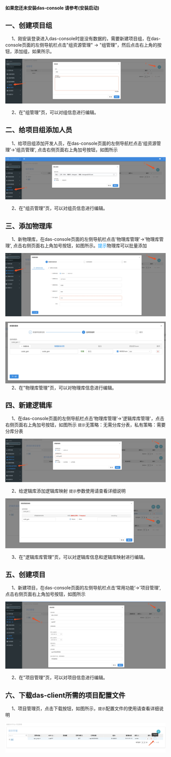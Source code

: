 #### 如果您还未安装das-console 请参考(安装启动)

## 一、创建项目组

&nbsp;&nbsp;&nbsp;&nbsp; 1、刚安装登录进入das-console时是没有数据的，需要新建项目组，在das-console页面的左侧导航栏点击"组资源管理" -> "组管理"，然后点击右上角的按钮，添加组，如果所示。

![image](../接入手册/img/操作-1.png)

&nbsp;&nbsp;&nbsp;&nbsp; 2、在"组管理"页，可以对组信息进行编辑。

## 二、给项目组添加人员

&nbsp;&nbsp;&nbsp;&nbsp; 1、给项目组添加开发人员，在das-console页面的左侧导航栏点击‘组资源管理’->'组员管理', 点击右侧页面右上角加号按钮，如图所示

![image](../接入手册/img/操作-2.png)

&nbsp;&nbsp;&nbsp;&nbsp; 2、在"组员管理"页，可以对组员信息进行编辑。

## 三、添加物理库

&nbsp;&nbsp;&nbsp;&nbsp; 1、新物理库，在das-console页面的左侧导航栏点击'物理库管理'->'物理库管理', 点击右侧页面右上角加号按钮，如图所示。<font color=#0099ff >提示</font>物理库可以批量添加

![image](../接入手册/img/操作-3.png)

![image](../接入手册/img/操作-4.png)
&nbsp;&nbsp;&nbsp;&nbsp; 2、在"物理库管理"页，可以对物理库信息进行编辑。


## 四、新建逻辑库

&nbsp;&nbsp;&nbsp;&nbsp; 1、在das-console页面的左侧导航栏点击‘物理库管理’->'逻辑库库管理'，点击右侧页面右上角加号按钮，如图所示 `提示`无策略：无需分库分表，私有策略：需要分库分表

![image](../接入手册/img/操作-5.png)

&nbsp;&nbsp;&nbsp;&nbsp; 2、给逻辑库添加逻辑库映射 `提示`参数使用请查看详细说明

![image](../接入手册/img/操作-6.png)

&nbsp;&nbsp;&nbsp;&nbsp; 3、在"逻辑库库管理"页，可以对逻辑库信息和逻辑库映射进行编辑。

## 五、创建项目

&nbsp;&nbsp;&nbsp;&nbsp; 1、新建项目，在das-console页面的左侧导航栏点击‘常用功能’->'项目管理', 点击右侧页面右上角加号按钮，如图所示

![image](../接入手册/img/操作-7.png)

&nbsp;&nbsp;&nbsp;&nbsp; 2、在"项目管理"页，可以对项目信息进行编辑。

## 六、下载das-client所需的项目配置文件

&nbsp;&nbsp;&nbsp;&nbsp; 1、项目管理页，点击下载按钮，如图所示，`提示`配置文件的使用请查看详细说明

![image](../接入手册/img/操作-8.png)





